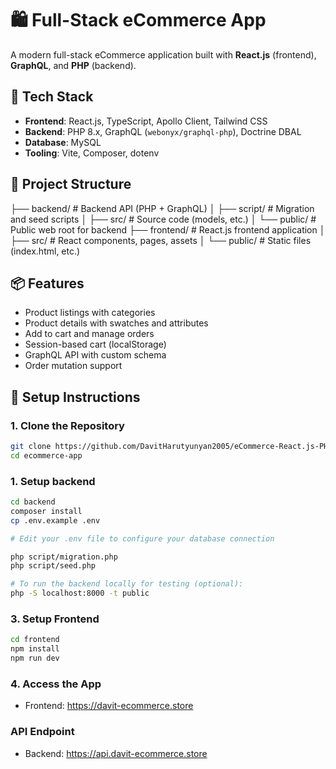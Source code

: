 # 🛍️ Full-Stack eCommerce App

A modern full-stack eCommerce application built with **React.js** (frontend), **GraphQL**, and **PHP** (backend).

## 🚀 Tech Stack

- **Frontend**: React.js, TypeScript, Apollo Client, Tailwind CSS
- **Backend**: PHP 8.x, GraphQL (`webonyx/graphql-php`), Doctrine DBAL
- **Database**: MySQL
- **Tooling**: Vite, Composer, dotenv

## 📂 Project Structure
├── backend/              # Backend API (PHP + GraphQL)
│   ├── script/           # Migration and seed scripts
│   ├── src/              # Source code (models, etc.)
│   └── public/           # Public web root for backend
├── frontend/             # React.js frontend application
│   ├── src/              # React components, pages, assets
│   └── public/           # Static files (index.html, etc.)
## 📦 Features

- Product listings with categories
- Product details with swatches and attributes
- Add to cart and manage orders
- Session-based cart (localStorage)
- GraphQL API with custom schema
- Order mutation support

## 🔧 Setup Instructions

### 1. Clone the Repository

```bash
git clone https://github.com/DavitHarutyunyan2005/eCommerce-React.js-PHP-.git ecommerce-app
cd ecommerce-app
```

### 1. Setup backend

```bash
cd backend
composer install
cp .env.example .env

# Edit your .env file to configure your database connection

php script/migration.php
php script/seed.php

# To run the backend locally for testing (optional):
php -S localhost:8000 -t public

```

### 3. Setup Frontend

```bash
cd frontend
npm install
npm run dev
```

### 4. Access the App

- Frontend: https://davit-ecommerce.store

### API Endpoint

- Backend: https://api.davit-ecommerce.store
